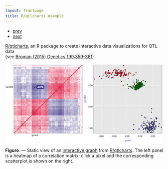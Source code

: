 ```yaml
---
layout: frontpage
title: R/qtlcharts example
---
```


<div class="navbar">
  <div class="navbar-inner">
      <ul class="nav">
          <li><a href="geneticmaps_fig3.html">prev</a></li>
          <li><a href="tian2016_fig4.html">next</a></li>
      </ul>
  </div>
</div>

[R/qtlcharts](http://kbroman.org/qtlcharts), an R package to create
interactive data visualizations for QTL data<br/>
(see [Broman (2015) Genetics 199:359-361](http://www.ncbi.nlm.nih.gov/pubmed/25527287))

[![R/qtlcharts example](../../assets/bigpublpics/iplotCorr.png)](http://kbroman.org/qtlcharts/example/iplotCorr.html)

**Figure**. &mdash; Static view of an [interactive graph](http://kbroman.org/qtlcharts/example/iplotCorr.html)
from [R/qtlcharts](http://kbroman.org/qtlcharts). The left panel is a heatmap of a correlation
matrix; click a pixel and the corresponding scatterplot is shown on
the right.
